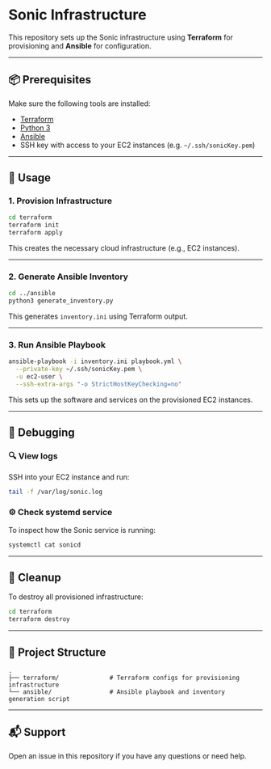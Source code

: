 # Sonic Infrastructure

This repository sets up the Sonic infrastructure using **Terraform** for provisioning and **Ansible** for configuration.

---

## 📦 Prerequisites

Make sure the following tools are installed:

- [Terraform](https://developer.hashicorp.com/terraform/downloads)
- [Python 3](https://www.python.org/downloads/)
- [Ansible](https://docs.ansible.com/ansible/latest/installation_guide/intro_installation.html)
- SSH key with access to your EC2 instances (e.g. `~/.ssh/sonicKey.pem`)

---

## 🚀 Usage

### 1. Provision Infrastructure

```bash
cd terraform
terraform init
terraform apply
```

This creates the necessary cloud infrastructure (e.g., EC2 instances).

---

### 2. Generate Ansible Inventory

```bash
cd ../ansible
python3 generate_inventory.py
```

This generates `inventory.ini` using Terraform output.

---

### 3. Run Ansible Playbook

```bash
ansible-playbook -i inventory.ini playbook.yml \
  --private-key ~/.ssh/sonicKey.pem \
  -u ec2-user \
  --ssh-extra-args "-o StrictHostKeyChecking=no"
```

This sets up the software and services on the provisioned EC2 instances.

---

## 🐞 Debugging

### 🔍 View logs

SSH into your EC2 instance and run:

```bash
tail -f /var/log/sonic.log
```

### ⚙️ Check systemd service

To inspect how the Sonic service is running:

```bash
systemctl cat sonicd
```

---

## 🧼 Cleanup

To destroy all provisioned infrastructure:

```bash
cd terraform
terraform destroy
```

---

## 📁 Project Structure

```
.
├── terraform/              # Terraform configs for provisioning infrastructure
└── ansible/                # Ansible playbook and inventory generation script
```

---

## 📬 Support

Open an issue in this repository if you have any questions or need help.
